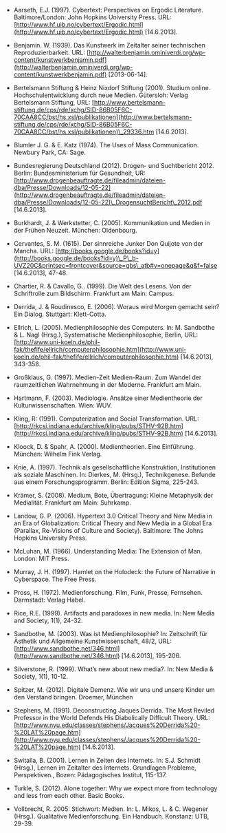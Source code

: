 <!-- filename: 99_Literatur.md -->
<!-- title: Literatur -->

- Aarseth, E.J. (1997). Cybertext: Perspectives on Ergodic Literature. Baltimore/London: John Hopkins University Press. URL: [http://www.hf.uib.no/cybertext/Ergodic.html](http://www.hf.uib.no/cybertext/Ergodic.html) \[14.6.2013].

- Benjamin. W. (1939). Das Kunstwerk im Zeitalter seiner technischen Reproduzierbarkeit. URL: [http://walterbenjamin.ominiverdi.org/wp-content/kunstwerkbenjamin.pdf](http://walterbenjamin.ominiverdi.org/wp-content/kunstwerkbenjamin.pdf) \[2013-06-14].

- Bertelsmann Stiftung & Heinz Nixdorf Stiftung (2001). Studium online. Hochschulentwicklung durch neue Medien. Gütersloh: Verlag Bertelsmann Stiftung, URL: [http://www.bertelsmann-stiftung.de/cps/rde/xchg/SID-86B05F6C-70CAA8CC/bst/hs.xsl/publikationen](http://www.bertelsmann-stiftung.de/cps/rde/xchg/SID-86B05F6C-70CAA8CC/bst/hs.xsl/publikationen)\_29336.htm \[14.6.2013].

- Blumler J. G. & E. Katz (1974). The Uses of Mass Communication. Newbury Park, CA: Sage.

- Bundesregierung Deutschland (2012). Drogen- und Suchtbericht 2012. Berlin: Bundesministerium für Gesundheit, UR: [http://www.drogenbeauftragte.de/fileadmin/dateien-dba/Presse/Downloads/12-05-22](http://www.drogenbeauftragte.de/fileadmin/dateien-dba/Presse/Downloads/12-05-22)\_DrogensuchtBericht\_2012.pdf \[14.6.2013].

- Burkhardt, J. & Werkstetter, C. (2005). Kommunikation und Medien in der Frühen Neuzeit. München: Oldenbourg.

- Cervantes, S. M. (1615). Der sinnreiche Junker Don Quijote von der Mancha. URL: [http://books.google.de/books?id=y](http://books.google.de/books?id=y)\_P\_b-UVZ20C&printsec=frontcover&source=gbs\_atb#v=onepage&q&f=false \[14.6.2013], 47-48.

- Chartier, R. & Cavallo, G.. (1999). Die Welt des Lesens. Von der Schriftrolle zum Bildschirm. Frankfurt am Main: Campus.

- Derrida, J. & Roudinesco, E. (2006). Woraus wird Morgen gemacht sein? Ein Dialog. Stuttgart: Klett-Cotta.

- Ellrich, L. (2005). Medienphilosophie des Computers. In: M. Sandbothe & L. Nagl (Hrsg.), Systematische Medienphilosophie, Berlin, URL: [http://www.uni-koeln.de/phil-fak/thefife/ellrich/computerphilosophie.htm](http://www.uni-koeln.de/phil-fak/thefife/ellrich/computerphilosophie.htm) \[14.6.2013], 343-358.

- Großklaus, G. (1997). Medien-Zeit Medien-Raum. Zum Wandel der raumzeitlichen Wahrnehmung in der Moderne. Frankfurt am Main.

- Hartmann, F. (2003). Mediologie. Ansätze einer Medientheorie der Kulturwissenschaften. Wien: WUV.

- Kling, R: (1991). Computerization and Social Transformation. URL: [http://rkcsi.indiana.edu/archive/kling/pubs/STHV-92B.htm](http://rkcsi.indiana.edu/archive/kling/pubs/STHV-92B.htm) \[14.6.2013].

- Kloock, D. & Spahr, A. (2000). Medientheorien. Eine Einführung. München: Wilhelm Fink Verlag.

- Knie, A. (1997). Technik als gesellschaftliche Konstruktion, Institutionen als soziale Maschinen. In: Dierkes, M. (Hrsg.), Technikgenese. Befunde aus einem Forschungsprogramm. Berlin: Edition Sigma, 225-243.

- Krämer, S. (2008). Medium, Bote, Übertragung: Kleine Metaphysik der Medialität. Frankfurt am Main: Suhrkamp.

- Landow, G. P. (2006). Hypertext 3.0 Critical Theory and New Media in an Era of Globalization: Critical Theory and New Media in a Global Era (Parallax, Re-Visions of Culture and Society). Baltimore: The Johns Hopkins University Press.

- McLuhan, M. (1966). Understanding Media: The Extension of Man. London: MIT Press.

- Murray, J. H. (1997). Hamlet on the Holodeck: the Future of Narrative in Cyberspace. The Free Press.

- Pross, H. (1972). Medienforschung. Film, Funk, Presse, Fernsehen. Darmstadt: Verlag Habel.

- Rice, R.E. (1999). Artifacts and paradoxes in new media. In: New Media and Society, 1(1), 24-32.

- Sandbothe, M. (2003). Was ist Medienphilosophie? In: Zeitschrift für Ästhetik und Allgemeine Kunstwissenschaft, 48/2, URL: [http://www.sandbothe.net/346.html](http://www.sandbothe.net/346.html) \[14.6.2013], 195-206.

- Silverstone, R. (1999). What’s new about new media?. In: New Media & Society, 1(1), 10-12.

- Spitzer, M. (2012). Digitale Demenz. Wie wir uns und unsere Kinder um den Verstand bringen. Droemer, München

- Stephens, M. (1991). Deconstructing Jaques Derrida. The Most Reviled Professor in the World Defends His Diabolically Difficult Theory. URL: [http://www.nyu.edu/classes/stephens/Jacques%20Derrida%20-%20LAT%20page.htm](http://www.nyu.edu/classes/stephens/Jacques%20Derrida%20-%20LAT%20page.htm) \[14.6.2013].

- Switalla, B. (2001). Lernen in Zeiten des Internets. In: S.J. Schmidt (Hrsg.), Lernen im Zeitalter des Internets. Grundlagen Probleme, Perspektiven., Bozen: Pädagogisches Institut, 115-137.

- Turkle, S. (2012). Alone together: Why we expect more from technology and less from each other. Basic Books.

- Vollbrecht, R. 2005: Stichwort: Medien. In: L. Mikos, L. & C. Wegener (Hrsg.). Qualitative Medienforschung. Ein Handbuch. Konstanz: UTB, 29-39.
